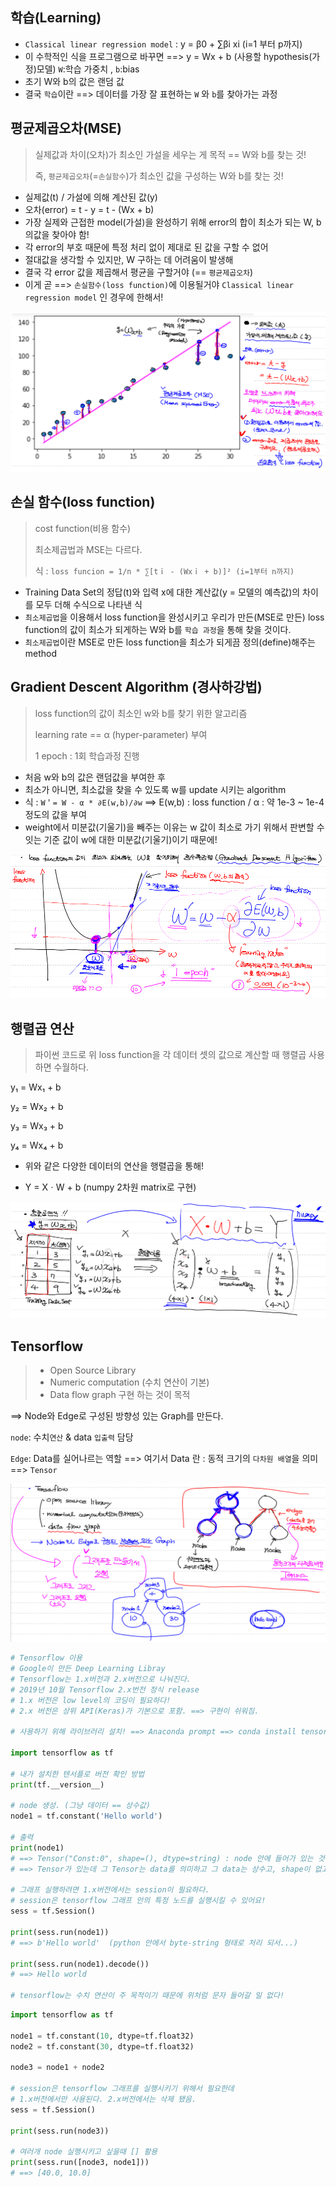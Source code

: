 ## 학습(Learning)

- `Classical linear regression model` : y = β0 + ∑βi xi (i=1 부터 p까지)
- 이 수학적인 식을 프로그램으로 바꾸면 ==> y = Wx + b (사용할 hypothesis(가정)모델)
  `W`:학습 가중치 , `b`:bias
- 초기 W와 b의 값은 랜덤 값
- 결국 `학습`이란 ==> 데이터를 가장 잘 표현하는 `W` 와 `b`를 찾아가는 과정



## 평균제곱오차(MSE)

> 실제값과 차이(오차)가 최소인 가설을 세우는 게 목적 == W와 b를 찾는 것!
>
> 즉, `평균제곱오차`(=`손실함수`)가 최소인 값을 구성하는 W와 b를 찾는 것!

- 실제값(t) / 가설에 의해 계산된 값(y)
- 오차(error) = t - y
              = t - (Wx + b)
- 가장 실제와 근접한 model(가설)을 완성하기 위해 error의 합이 최소가 되는 W, b의값을 찾아야 함!
- 각 error의 부호 때문에 특정 처리 없이 제대로 된 값을 구할 수 없어
- 절대값을 생각할 수 있지만, W 구하는 데 어려움이 발생해
- 결국 각 error 값을 제곱해서 평균을 구할거야 (== `평균제곱오차`)
- 이게 곧 ==> `손실함수(loss function)`에 이용될거야 `Classical linear regression model` 인 경우에 한해서!

![image-20210223164305634](md-images/image-20210223164305634.png)



## 손실 함수(loss function)

> cost function(비용 함수)
>
> 최소제곱법과 MSE는 다르다.
>
> 식 : `loss funcion = 1/n * ∑[tｉ - (Wxｉ + b)]² (i=1부터 n까지)`

- Training Data Set의 정답(t)와 입력 x에 대한 계산값(y = 모델의 예측값)의 차이를 모두 더해 수식으로 나타낸 식
- `최소제곱법`을 이용해서 loss function을 완성시키고 
  우리가 만든(MSE로 만든) loss function의 값이 최소가 되게하는 W와 b를 `학습 과정`을 통해 찾을 것이다. 
- `최소제곱법`이란 MSE로 만든 loss function을 최소가 되게끔 정의(define)해주는 method



## Gradient Descent Algorithm (경사하강법)

> loss function의 값이 최소인 w와 b를 찾기 위한 알고리즘
>
> learning rate == α (hyper-parameter) 부여
>
> 1 epoch : 1회 학습과정 진행

- 처음 w와 b의 값은 랜덤값을 부여한 후
- 최소가 아니면, 최소값을 찾을 수 있도록 w를 update 시키는 algorithm
- 식 : `W＇= W - α * ∂E(w,b)/∂w`    ==> E(w,b) : loss function  / α : 약 1e-3 ~ 1e-4 정도의 값을 부여
- weight에서 미분값(기울기)을 빼주는 이유는 w 값이 최소로 가기 위해서 판변할 수 잇는 기준 값이 w에 대한 미분값(기울기)이기 때문에!

![image-20210223164449813](md-images/image-20210223164449813.png)



## 행렬곱 연산

> 파이썬 코드로 위 loss function을 각 데이터 셋의 값으로 계산할 때 행렬곱 사용하면 수월하다.

y₁ = Wx₁ + b

y₂ = Wx₂ + b

y₃ = Wx₃ + b

y₄ = Wx₄ + b

- 위와 같은 다양한 데이터의 연산을 행렬곱을 통해!

- Y = XㆍW + b  (numpy 2차원 matrix로 구현)

![image-20210223164542129](md-images/image-20210223164542129.png)



## Tensorflow

> - Open Source Library
> - Numeric computation (수치 연산이 기본)
> - Data flow graph 구현 하는 것이 목적

==> Node와 Edge로 구성된 방향성 있는 Graph를 만든다.

`node`: 수치`연산` & data `입출력` 담당

`Edge`: Data를 실어나르는 역할 ==> 여기서 Data 란 : 동적 크기의 `다차원 배열`을 의미 ==> `Tensor`

![image-20210223164610196](md-images/image-20210223164610196.png)



```python
# Tensorflow 이용
# Google이 만든 Deep Learning Libray
# Tensorflow는 1.x버전과 2.x버전으로 나눠진다.
# 2019년 10월 Tensorflow 2.x번전 정식 release
# 1.x 버전은 low level의 코딩이 필요하다!
# 2.x 버전은 상위 API(Keras)가 기본으로 포함. ==> 구현이 쉬워짐.

# 사용하기 위해 라이브러리 설치! ==> Anaconda prompt ==> conda install tensorflow=1.15

import tensorflow as tf

# 내가 설치한 텐서플로 버전 확인 방법
print(tf.__version__)

# node 생성. (그냥 데이터 == 상수값)
node1 = tf.constant('Hello world')

# 출력
print(node1)
# ==> Tensor("Const:0", shape=(), dtype=string) : node 안에 들어가 있는 것을 알려준다.
# ==> Tensor가 있는데 그 Tensor는 data를 의미하고 그 data는 상수고, shape이 없고, type은 문자

# 그래프 실행하려면 1.x버전에서는 session이 필요하다.
# session은 tensorflow 그래프 안의 특정 노드를 실행시킬 수 있어요!
sess = tf.Session()

print(sess.run(node1))
# ==> b'Hello world'  (python 안에서 byte-string 형태로 처리 되서...)

print(sess.run(node1).decode())
# ==> Hello world

# tensorflow는 수치 연산이 주 목적이기 때문에 위처럼 문자 들어갈 일 없다!
```



```python
import tensorflow as tf

node1 = tf.constant(10, dtype=tf.float32)
node2 = tf.constant(30, dtype=tf.float32)

node3 = node1 + node2

# session은 tensorflow 그래프를 실행시키기 위해서 필요한데
# 1.x버전에서만 사용된다. 2.x버전에서는 삭제 됐음.
sess = tf.Session()

print(sess.run(node3))

# 여러개 node 실행시키고 싶을때 [] 활용
print(sess.run([node3, node1]))
# ==> [40.0, 10.0]
```


